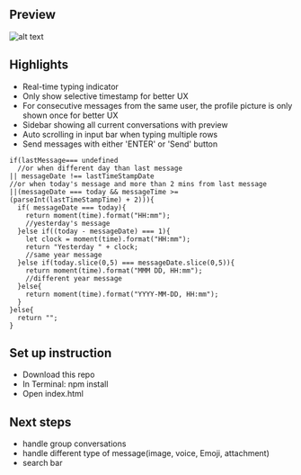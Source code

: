 ## Preview
![alt text](.docs/ScreenShot.png "ScreenShot 1")

## Highlights
* Real-time typing indicator
* Only show selective timestamp for better UX
* For consecutive messages from the same user, the profile picture is only shown once for better UX
* Sidebar showing all current conversations with preview
* Auto scrolling in input bar when typing multiple rows
* Send messages with either 'ENTER' or 'Send' button

```
if(lastMessage=== undefined
  //or when different day than last message
|| messageDate !== lastTimeStampDate
//or when today's message and more than 2 mins from last message
||(messageDate === today && messageTime >= (parseInt(lastTimeStampTime) + 2))){
  if( messageDate === today){
    return moment(time).format("HH:mm");
    //yesterday's message
  }else if((today - messageDate) === 1){
    let clock = moment(time).format("HH:mm");
    return "Yesterday " + clock;
    //same year message
  }else if(today.slice(0,5) === messageDate.slice(0,5)){
    return moment(time).format("MMM DD, HH:mm");
    //different year message
  }else{
    return moment(time).format("YYYY-MM-DD, HH:mm");
  }
}else{
  return "";
}
```

## Set up instruction
* Download this repo
* In Terminal: npm install
* Open index.html

## Next steps
* handle group conversations
* handle different type of message(image, voice, Emoji, attachment)
* search bar

